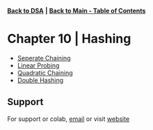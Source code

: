 
[**Back to DSA**](https://github.com/xanderbilla/Data-Structure-and-Algorithm#readme) **|** [**Back to Main - Table of Contents**](https://github.com/xanderbilla/Data-Structure-and-Algorithm#readme)


# Chapter 10 | Hashing

* [Seperate Chaining](https://github.com/xanderbilla/Data-Structure-and-Algorithm/blob/main/CSE%20205%20-%20DSA/Chapter%2010%20-%20Hashing/10_1-Hashing_Seperate_Chaining.cpp)
* [Linear Probing](https://github.com/xanderbilla/Data-Structure-and-Algorithm/blob/main/CSE%20205%20-%20DSA/Chapter%2010%20-%20Hashing/10_2-Hashing_Linear_Probing.cpp)
* [Quadratic Chaining](https://github.com/xanderbilla/Data-Structure-and-Algorithm/blob/main/CSE%20205%20-%20DSA/Chapter%2010%20-%20Hashing/10_3-Hashing_Quadratic_Chaining.cpp)
* [Double Hashing](https://github.com/xanderbilla/Data-Structure-and-Algorithm/blob/main/CSE%20205%20-%20DSA/Chapter%2010%20-%20Hashing/10_4-Hashing_Double_Hashing.cpp)


## Support

For support or colab, [email](mailto:dev.xanderbilla@gmail.com) or visit [website](https://xanderbilla.com)